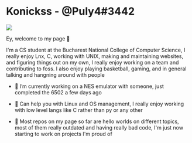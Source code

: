 # Konickss - @Puly4#3442

<img align='center' src='https://github-readme-stats.vercel.app/api?username=KoNickss&show_icons=true&theme=dark'></img>

Ey, welcome to my page 👋

I'm a CS student at the Bucharest National College of Computer Science, I really enjoy Lnx, C, working with UNIX, making and maintaining websites, and figuring things out on my own, I really enjoy working on a team and contributing to foss. I also enjoy playing basketball, gaming, and in general talking and hangning around with people

- 🔭 I’m currently working on a NES emulator with someone, just completed the 6502 a few days ago

- 🌲 Can help you with Linux and OS management, I really enjoy working with low level langs like C rather than py or any other

- 📖 Most repos on my page so far are hello worlds on different topics, most of them really outdated and having really bad code, I'm just now starting to work on projects I'm proud of
